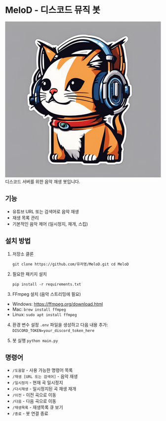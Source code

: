 # MeloD - 디스코드 뮤직 봇
![MeloD_Logo_img](assets/MeloD_Logo.png)
디스코드 서버를 위한 음악 재생 봇입니다.

## 기능
- 유튜브 URL 또는 검색어로 음악 재생
- 재생 목록 관리
- 기본적인 음악 제어 (일시정지, 재개, 스킵)

## 설치 방법

1. 저장소 클론
   
    `git clone https://github.com/유저명/MeloD.git
cd MeloD`

2. 필요한 패키지 설치
   
    `pip install -r requirements.txt`

3. FFmpeg 설치 (음악 스트리밍에 필요)
- Windows: https://ffmpeg.org/download.html
- Mac: `brew install ffmpeg`
- Linux: `sudo apt install ffmpeg`

4. 환경 변수 설정
`.env` 파일을 생성하고 다음 내용 추가: `DISCORD_TOKEN=your_discord_token_here`

5. 봇 실행
    `python main.py`

## 명령어
- `/도움말` - 사용 가능한 명령어 목록
- `/재생 [URL 또는 검색어]` - 음악 재생
- `/일시정지` - 현재 곡 일시정지
- `/다시재생` - 일시정지된 곡 재생 재개
- `/이전` - 이전 곡으로 이동
- `/다음` - 다음 곡으로 이동
- `/재생목록` - 재생목록 큐 보기
- `/종료` - 봇 연결 종료